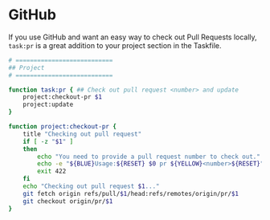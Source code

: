 # GitHub

If you use GitHub and want an easy way to check out Pull Requests locally, `task:pr` is a great
addition to your project section in the Taskfile.

```bash
# ===========================
## Project
# ===========================

function task:pr { ## Check out pull request <number> and update
	project:checkout-pr $1
	project:update
}

function project:checkout-pr {
	title "Checking out pull request"
	if [ -z "$1" ]
	then
		echo "You need to provide a pull request number to check out."
		echo -e "${BLUE}Usage:${RESET} $0 pr ${YELLOW}<number>${RESET}"
		exit 422
	fi
	echo "Checking out pull request $1..."
	git fetch origin refs/pull/$1/head:refs/remotes/origin/pr/$1
	git checkout origin/pr/$1
}
```
